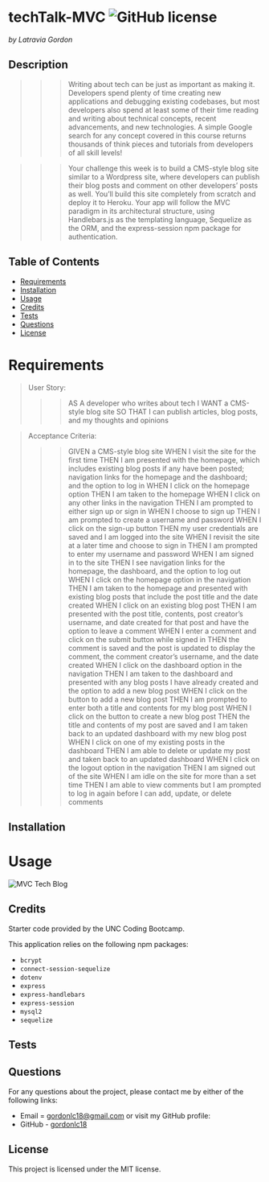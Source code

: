 # techTalk-MVC ![GitHub license](https://img.shields.io/badge/license-MIT-blue.svg)

_by Latravia Gordon_</br>

## Description

> > > Writing about tech can be just as important as making it. Developers spend plenty of time creating new applications and debugging existing codebases, but most developers also spend at least some of their time reading and writing about technical concepts, recent advancements, and new technologies. A simple Google search for any concept covered in this course returns thousands of think pieces and tutorials from developers of all skill levels!

> > > Your challenge this week is to build a CMS-style blog site similar to a Wordpress site, where developers can publish their blog posts and comment on other developers’ posts as well. You’ll build this site completely from scratch and deploy it to Heroku. Your app will follow the MVC paradigm in its architectural structure, using Handlebars.js as the templating language, Sequelize as the ORM, and the express-session npm package for authentication.

## Table of Contents

- [Requirements](#requirements)
- [Installation](#installation)
- [Usage](#usage)
  <!-- - [Walkthrough](#walkthrough) -->
  <!-- - [Screenshot](#screenshot) -->
- [Credits](#credits)
- [Tests](#tests)
- [Questions](#questions)
- [License](#license)

# Requirements

<!-- ![User Story and Acceptance Criteria]() -->

> User Story: </br>
>
> > > AS A developer who writes about tech
> > > I WANT a CMS-style blog site
> > > SO THAT I can publish articles, blog posts, and my thoughts and opinions

> Acceptance Criteria: </br>
>
> > > GIVEN a CMS-style blog site
> > > WHEN I visit the site for the first time
> > > THEN I am presented with the homepage, which includes existing blog posts if any have been posted; navigation links for the homepage and the dashboard; and the option to log in
> > > WHEN I click on the homepage option
> > > THEN I am taken to the homepage
> > > WHEN I click on any other links in the navigation
> > > THEN I am prompted to either sign up or sign in
> > > WHEN I choose to sign up
> > > THEN I am prompted to create a username and password
> > > WHEN I click on the sign-up button
> > > THEN my user credentials are saved and I am logged into the site
> > > WHEN I revisit the site at a later time and choose to sign in
> > > THEN I am prompted to enter my username and password
> > > WHEN I am signed in to the site
> > > THEN I see navigation links for the homepage, the dashboard, and the option to log out
> > > WHEN I click on the homepage option in the navigation
> > > THEN I am taken to the homepage and presented with existing blog posts that include the post title and the date created
> > > WHEN I click on an existing blog post
> > > THEN I am presented with the post title, contents, post creator’s username, and date created for that post and have the option to leave a comment
> > > WHEN I enter a comment and click on the submit button while signed in
> > > THEN the comment is saved and the post is updated to display the comment, the comment creator’s username, and the date created
> > > WHEN I click on the dashboard option in the navigation
> > > THEN I am taken to the dashboard and presented with any blog posts I have already created and the option to add a new blog post
> > > WHEN I click on the button to add a new blog post
> > > THEN I am prompted to enter both a title and contents for my blog post
> > > WHEN I click on the button to create a new blog post
> > > THEN the title and contents of my post are saved and I am taken back to an updated dashboard with my new blog post
> > > WHEN I click on one of my existing posts in the dashboard
> > > THEN I am able to delete or update my post and taken back to an updated dashboard
> > > WHEN I click on the logout option in the navigation
> > > THEN I am signed out of the site
> > > WHEN I am idle on the site for more than a set time
> > > THEN I am able to view comments but I am prompted to log in again before I can add, update, or delete comments

## Installation

# Usage

![MVC Tech Blog]()

## Credits

Starter code provided by the UNC Coding Bootcamp.

This application relies on the following npm packages:

- `bcrypt`
- `connect-session-sequelize`
- `dotenv`
- `express`
- `express-handlebars`
- `express-session`
- `mysql2`
- `sequelize`
<!-- # Walkthrough -->

<!-- Walkthrough video can be found via [Add Youtube Link here](). -->

<!-- # Screenshot -->

<!-- ![CreateProduct](./assets/images/createProd.jpeg) -->

<!-- ![DeleteCategory](/Develop/./assets/images/deleteCat.jpeg)
![UpdateCategory](/Develop/./assets/images/updateCat.jpeg)
![UpdateTag](/Develop/./assets/images/updateTag.jpeg) -->

## Tests

<!-- - There are no test for this application. -->

## Questions

For any questions about the project, please contact me by either of the following links:

- Email = gordonlc18@gmail.com
  or visit my GitHub profile:
- GitHub - [gordonlc18](https://github.com/gordonlc18)

## License

This project is licensed under the MIT license.

